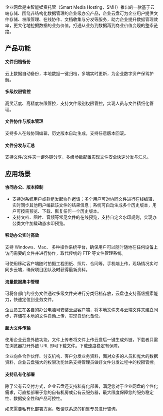 企业网盘是由智能媒资托管（Smart Media Hosting，SMH）推出的一款基于云端存储、围绕非结构化数据管理的企业级办公产品，企业云盘可为企业用户提供文件存储、权限管理、在线协作、文档收集与分发等服务，助力企业提升数据管理效率，更大化地挖掘数据的业务价值，打通从业务到数据再到商业价值变现的整条链路。

## 产品功能 

#### 文件归档备份
云上数据自动备份，本地数据一键归档，多端实时更新，为企业数字资产保驾护航。

#### 多级权限管控
高灵活度、高精度权限管控，支持文件级别权限管控，实现人员与文件精细化管理。

#### 文件协作与版本管理
支持多人在线协同编辑，历史版本自动生成，支持任意版本回滚。

#### 文件分发与汇总
支持文件/文件夹一键外链分享，多级参数配置实现文件安全快速分发与汇总。


## 应用场景
#### 协同办公、版本控制
- 支持对系统用户或群组发起协作邀请；多个用户可对协同文件进行在线编辑，实时同步其他用户编辑该文件的结果信息；系统可自动生成多个历史版本，用户可按需预览、下载、恢复任何一个历史版本。
- 支持文档、图片、音频等常见文件的在线预览，支持自定义水印规则，实现办公类文件加载动态水印预览。

#### 移动办公实时高效
支持 Windows、Mac、 多种操作系统平台，确保用户可以随时随地在任何设备上访问需要的文件并进行协作，取代传统的 FTP 等文件管理系统。

可使用移动客户端随时拍摄工程图纸、照片、合同等，手机端上传，现场情况实时同步云端，确保项目团队及时获得最新资料。

#### 海量数据集中管理
可将各部门的业务文件通过多级文件夹进行分类归档存放，云盘也支持高级搜索能力，快速定位到业务文件。

企业员工在各自的办公电脑可安装云盘客户端，将本地文件夹与云端文件夹建立同步，存储在本地的文件自动上传，实现自动化备份。

#### 超大文件传输
使用企业云盘外链功能，文件上传者将文件上传云盘后一键生成外链，下载者只需在浏览器打开外链 URL 即可下载文件。下载速度稳定有保障。

企业向各合作伙伴、分支机构、客户分发业务资料，面对众多的人员和庞大的数据资料，企业云盘强大的权限功能体系支持管理员做好文件分发过程中的权限管控。

#### 支持私有化部署
除了公有云交付方式，企业云盘还支持私有化部署，满足您对于企业网盘的个性化需求，可直接部署于您的自有机房或公有云服务器，最大限度保障您的服务稳定性、数据安全性和产品可控性。

如您需要私有化部署方案，敬请联系您的销售专员进行咨询。

